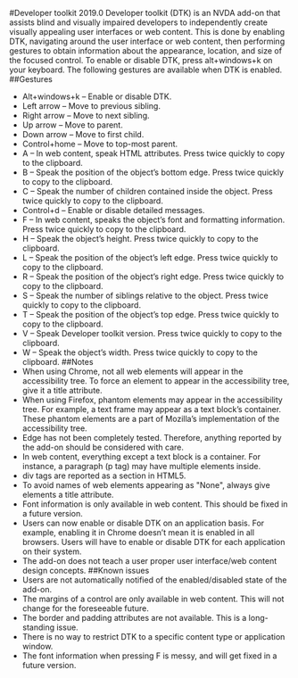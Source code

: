#Developer toolkit 2019.0
Developer toolkit (DTK) is an NVDA add-on that assists blind and visually impaired developers to independently create visually appealing user interfaces or web content. This is done by enabling DTK, navigating around the user interface or web content, then performing gestures to obtain information about the appearance, location, and size of the focused control. To enable or disable DTK, press alt+windows+k on your keyboard. The following gestures are available when DTK is enabled.
##Gestures
* Alt+windows+k – Enable or disable DTK.
* Left arrow – Move to previous sibling.
* Right arrow – Move to next sibling.
* Up arrow – Move to parent.
* Down arrow – Move to first child.
* Control+home – Move to top-most parent.
* A – In web content, speak HTML attributes. Press twice quickly to copy to the clipboard.
* B – Speak the position of the object’s bottom edge. Press twice quickly to copy to the clipboard.
* C – Speak the number of children contained inside the object. Press twice quickly to copy to the clipboard.
* Control+d – Enable or disable detailed messages.
* F – In web content, speaks the object’s font and formatting information. Press twice quickly to copy to the clipboard.
* H – Speak the object’s height. Press twice quickly to copy to the clipboard.
* L – Speak the position of the object’s left edge. Press twice quickly to copy to the clipboard.
* R – Speak the position of the object’s right edge. Press twice quickly to copy to the clipboard.
* S – Speak the number of siblings relative to the object. Press twice quickly to copy to the clipboard.
* T – Speak the position of the object’s top edge. Press twice quickly to copy to the clipboard.
* V – Speak Developer toolkit version. Press twice quickly to copy to the clipboard.
* W – Speak the object’s width. Press twice quickly to copy to the clipboard.
##Notes
* When using Chrome, not all web elements will appear in the accessibility tree. To force an element to appear in the accessibility tree, give it a title attribute.
* When using Firefox, phantom elements may appear in the accessibility tree. For example, a text frame may appear as a text block’s container. These phantom elements are a part of Mozilla’s implementation of the accessibility tree.
* Edge has not been completely tested. Therefore, anything reported by the add-on should be considered with care.
* In web content, everything except a text block is a container. For instance, a paragraph (p tag) may have multiple elements inside.
* div tags are reported as a section in HTML5.
* To avoid names of web elements appearing as "None", always give elements a title attribute.
* Font information is only available in web content. This should be fixed in a future version.
* Users can now enable or disable DTK on an application basis. For example, enabling it in Chrome doesn’t mean it is enabled in all browsers. Users will have to enable or disable DTK for each application on their system.
* The add-on does not teach a user proper user interface/web content design concepts.
##Known issues
* Users are not automatically notified of the enabled/disabled state of the add-on.
* The margins of a control are only available in web content. This will not change for the foreseeable future.
* The border and padding attributes are not available. This is a long-standing issue.
* There is no way to restrict DTK to a specific content type or application window.
* The font information when pressing F is messy, and will get fixed in a future version.
